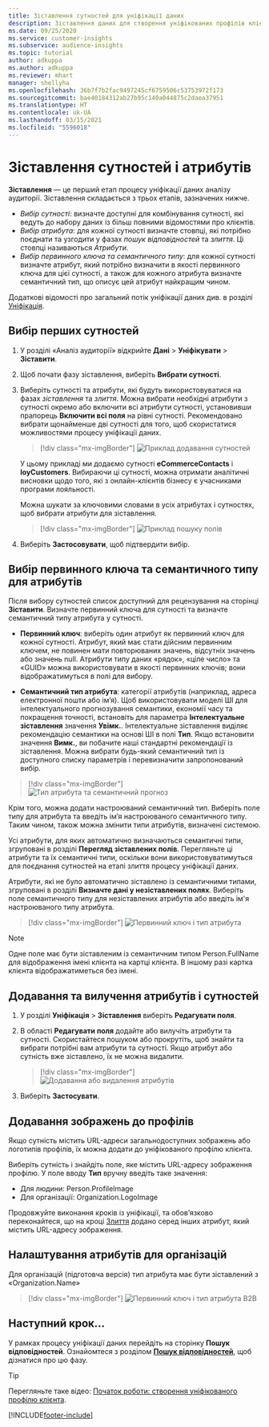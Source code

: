 ```yaml
---
title: Зіставлення сутностей для уніфікації даних
description: Зіставлення даних для створення уніфікованих профілів клієнтів.
ms.date: 09/25/2020
ms.service: customer-insights
ms.subservice: audience-insights
ms.topic: tutorial
author: adkuppa
ms.author: adkuppa
ms.reviewer: mhart
manager: shellyha
ms.openlocfilehash: 36b7f7b2fac9497245cf6759506c53753972f173
ms.sourcegitcommit: bae40184312ab27b95c140a044875c2daea37951
ms.translationtype: HT
ms.contentlocale: uk-UA
ms.lasthandoff: 03/15/2021
ms.locfileid: "5596018"
---
```

# <a name="map-entities-and-attributes"></a>Зіставлення сутностей і атрибутів

**Зіставлення** — це перший етап процесу уніфікації даних аналізу аудиторії. Зіставлення складається з трьох етапів, зазначених нижче.

- *Вибір сутності*: визначте доступні для комбінування сутності, які ведуть до набору даних із більш повними відомостями про клієнтів.
- *Вибір атрибута*: для кожної сутності визначте стовпці, які потрібно поєднати та узгодити у фазах *пошук відповідностей* та *злиття*. Ці стовпці називаються *Атрибути*.
- *Вибір первинного ключа та семантичного типу*: для кожної сутності визначте атрибут, який потрібно визначити в якості первинного ключа для цієї сутності, а також для кожного атрибута визначте семантичний тип, що описує цей атрибут найкращим чином.

Додаткові відомості про загальний потік уніфікації даних див. в розділі [Уніфікація](data-unification.md).

## <a name="select-the-first-entities"></a>Вибір перших сутностей

1. У розділі «Аналіз аудиторії» відкрийте **Дані** > **Уніфікувати** > **Зіставити**.

2. Щоб почати фазу зіставлення, виберіть **Вибрати сутності**.

3. Виберіть сутності та атрибути, які будуть використовуватися на фазах *зіставлення* та *злиття*. Можна вибрати необхідні атрибути з сутності окремо або включити всі атрибути сутності, установивши прапорець **Включити всі поля** на рівні сутності. Рекомендовано вибрати щонайменше дві сутності для того, щоб скористатися можливостями процесу уніфікації даних.

   > [!div class="mx-imgBorder"]
   > ![Приклад додавання сутностей](media/data-manager-configure-map-add-entities-example.png "Приклад додавання сутностей")

   У цьому прикладі ми додаємо сутності **eCommerceContacts** і **loyCustomers**. Вибираючи ці сутності, можна отримати аналітичні висновки щодо того, які з онлайн-клієнтів бізнесу є учасниками програми лояльності.
   
   Можна шукати за ключовими словами в усіх атрибутах і сутностях, щоб вибрати атрибути для зіставлення.
   
     > [!div class="mx-imgBorder"]
   > ![Приклад пошуку полів](media/data-manager-configure-map-search-fields-example.png "Приклад пошуку полів")

4. Виберіть **Застосовувати**, щоб підтвердити вибір.

## <a name="select-primary-key-and-semantic-type-for-attributes"></a>Вибір первинного ключа та семантичного типу для атрибутів

Після вибору сутностей список доступний для рецензування на сторінці **Зіставити**. Визначте первинний ключа для сутності та визначте семантичний типу атрибута у сутності.

- **Первинний ключ**: виберіть один атрибут як первинний ключ для кожної сутності. Атрибут, який має стати дійсним первинним ключем, не повинен мати повторюваних значень, відсутніх значень або значень null. Атрибути типу даних «рядок», «ціле число» та «GUID» можна використовувати в якості первинних ключів; вони відображатимуться в полі для вибору.

- **Семантичний тип атрибута**: категорії атрибутів (наприклад, адреса електронної пошти або ім’я). Щоб використовувати моделі ШІ для інтелектуального прогнозування семантики, економії часу та покращення точності, встановіть для параметра **Інтелектуальне зіставлення** значення **Увімк.**. Інтелектуальне зіставлення виділяє рекомендацію семантики на основі ШІ в полі **Тип**. Якщо встановити значення **Вимк.**, ви побачите наші стандартні рекомендації із зіставлення. Можна вибрати будь-який семантичний тип із доступного списку параметрів і перевизначити запропонований вибір.

> [!div class="mx-imgBorder"]
> ![Тип атрибута та семантичний прогноз](media/data-manager-configure-map-add-attributes-semantic-prediction.png "Тип атрибута та семантичний прогноз")

Крім того, можна додати настроюваний семантичний тип. Виберіть поле типу для атрибута та введіть ім’я настроюваного семантичного типу. Таким чином, також можна змінити типи атрибутів, визначені системою.

Усі атрибути, для яких автоматично визначаються семантичні типи, згруповані в розділі **Перегляд зіставлених полів**. Перегляньте ці атрибути та їх семантичні типи, оскільки вони використовуватимуться для поєднання сутностей на етапі злиття процесу уніфікації даних.

Атрибути, які не було автоматично зіставлено із семантичними типами, згруповані в розділі **Визначте дані у незіставлених полях**. Виберіть поле семантичного типу для незіставлених атрибутів або введіть ім'я настроюваного типу атрибута.

> [!div class="mx-imgBorder"]
> ![Первинний ключ і тип атрибута](media/data-manager-configure-map-add-attributes.png "Первинний ключ і тип атрибута")

> [!NOTE]
> Одне поле має бути зіставленим із семантичним типом Person.FullName для відображення імені клієнта на картці клієнта. В іншому разі картка клієнта відображатиметься без імені. 

## <a name="add-and-remove-attributes-and-entities"></a>Додавання та вилучення атрибутів і сутностей

1. У розділі **Уніфікація** > **Зіставлення** виберіть **Редагувати поля**.

2. В області **Редагувати поля** додайте або вилучіть атрибути та сутності. Скористайтеся пошуком або прокрутіть, щоб знайти та вибрати потрібні вам атрибути та сутності. Якщо атрибут або сутність вже зіставлено, їх не можна видалити.

   > [!div class="mx-imgBorder"]
   > ![Додавання або видалення атрибутів](media/configure-data-map-edit.png "Додавання або видалення атрибутів")

3. Виберіть **Застосувати**.

## <a name="add-images-to-profiles"></a>Додавання зображень до профілів

Якщо сутність містить URL-адреси загальнодоступних зображень або логотипів профілів, їх можна додати до уніфікованого профілю клієнта.

Виберіть сутність і знайдіть поле, яке містить URL-адресу зображення профілю. У поле вводу **Тип** вручну введіть таке значення: 
- Для людини: Person.ProfileImage
- Для організації: Organization.LogoImage

Продовжуйте виконання кроків із уніфікації, та обов’язково переконайтеся, що на кроці [Злиття](merge-entities.md) додано серед інших атрибут, який містить URL-адресу зображення.

## <a name="set-attributes-for-organizations"></a>Налаштування атрибутів для організацій

Для організацій (підготовча версія) тип атрибута має бути зіставлений з «Organization.Name»
> [!div class="mx-imgBorder"]
> ![Первинний ключ і тип атрибута B2B](media/configure-data-map-edit-b2b.png "Первинний ключ і тип атрибута B2B")

## <a name="next-step"></a>Наступний крок...

У рамках процесу уніфікації даних перейдіть на сторінку **Пошук відповідностей**. Ознайомтеся з розділом [**Пошук відповідностей**](match-entities.md), щоб дізнатися про цю фазу.

> [!TIP]
> Перегляньте таке відео: [Початок роботи: створення уніфікованого профілю клієнта](https://youtu.be/oBfGEhucAxs).


[!INCLUDE[footer-include](../includes/footer-banner.md)]